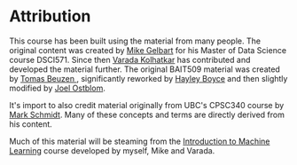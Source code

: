 # Attribution

This course has been built using the material from many people. The original content was created by [Mike Gelbart](https://www.mikegelbart.com/) for his Master of Data Science course DSCI571. Since then [Varada Kolhatkar](https://kvarada.github.io/) has contributed and developed the material further. The original BAIT509 material was created by [Tomas Beuzen ](https://www.tomasbeuzen.com/), significantly reworked by [Hayley Boyce](https://www.hayleyfboyce.com/) and then slightly modified by [Joel Ostblom](https://joelostblom.com/).

It's import to also credit material originally from UBC's CPSC340 course by [Mark Schmidt](https://www.cs.ubc.ca/~schmidtm/). Many of these concepts and terms are directly derived from his content. 

Much of this material will be steaming from the [Introduction to Machine Learning](https://ml-learn.mds.ubc.ca/en/) course developed by myself, Mike and Varada. 
